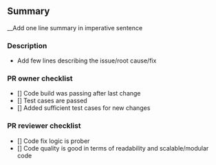 ## Summary
__Add one line summary in imperative sentence

### Description
- Add few lines describing the issue/root cause/fix


### PR owner checklist
- [] Code build was passing after last change
- [] Test cases are passed
- [] Added sufficient test cases for new changes

### PR reviewer checklist
- [] Code fix logic is prober
- [] Code quality is good in terms of readability and scalable/modular code

